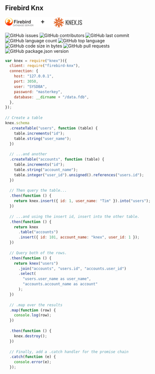 ## Firebird Knx

<p align="left" >
  <img src="./src/assets/Firebird-knx.svg" width="250" alt="Firebird-knx" />
</p>

![GitHub issues](https://img.shields.io/github/issues/ericoalmeida/firebird-knx?style=flat-square)
![GitHub contributors](https://img.shields.io/github/contributors/ericoalmeida/firebird-knx?style=flat-square)
![GitHub last commit](https://img.shields.io/github/last-commit/ericoalmeida/firebird-knx?style=flat-square)
![GitHub language count](https://img.shields.io/github/languages/count/ericoalmeida/firebird-knx?style=flat-square)
![GitHub top language](https://img.shields.io/github/languages/top/ericoalmeida/firebird-knx?style=flat-square)
![GitHub code size in bytes](https://img.shields.io/github/languages/code-size/ericoalmeida/firebird-knx?style=flat-square)
![GitHub pull requests](https://img.shields.io/github/issues-pr/ericoalmeida/firebird-knx?style=flat-square)
![GitHub package.json version](https://img.shields.io/github/package-json/v/ericoalmeida/firebird-knx?style=flat-square)

```js
var knex = require("knex")({
  client: require("firebird-knx"),
  connection: {
    host: "127.0.0.1",
    port: 3050,
    user: "SYSDBA",
    password: "masterkey",
    database: __dirname + "/data.fdb",
  },
});

// Create a table
knex.schema
  .createTable("users", function (table) {
    table.increments("id");
    table.string("user_name");
  })

  // ...and another
  .createTable("accounts", function (table) {
    table.increments("id");
    table.string("account_name");
    table.integer("user_id").unsigned().references("users.id");
  })

  // Then query the table...
  .then(function () {
    return knex.insert({ id: 1, user_name: "Tim" }).into("users");
  })

  // ...and using the insert id, insert into the other table.
  .then(function () {
    return knex
      .table("accounts")
      .insert({ id: 101, account_name: "knex", user_id: 1 });
  })

  // Query both of the rows.
  .then(function () {
    return knex("users")
      .join("accounts", "users.id", "accounts.user_id")
      .select(
        "users.user_name as user_name",
        "accounts.account_name as account"
      );
  })

  // .map over the results
  .map(function (row) {
    console.log(row);
  })

  .then(function () {
    knex.destroy();
  })

  // Finally, add a .catch handler for the promise chain
  .catch(function (e) {
    console.error(e);
  });
```
